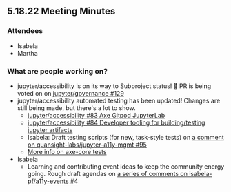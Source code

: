 ## 5.18.22 Meeting Minutes 

### Attendees
- Isabela
- Martha

### What are people working on?
- jupyter/accessibility is on its way to Subproject status! 🎉 PR is being voted on on [jupyter/governance #129](https://github.com/jupyter/governance/pull/129)
- jupyter/accessibility automated testing has been updated! Changes are still being made, but there's a lot to show.
    - [jupyter/accessibility #83 Axe Gitpod JupyterLab](https://github.com/jupyter/accessibility/pull/83)
    - [jupyter/accessibility #84 Developer tooling for building/testing jupyter artifacts](https://github.com/jupyter/accessibility/pull/84)
    - Isabela: Draft testing scripts (for new, task-style tests) on [a comment on quansight-labs/jupyter-a11y-mgmt #95](https://github.com/Quansight-Labs/jupyter-a11y-mgmt/issues/95#issuecomment-1118978913)
    - [More info on axe-core tests]( https://github.com/dequelabs/axe-core/blob/develop/doc/rule-descriptions.md#wcag-21-level-a--aa-rules)
- Isabela
    - Learning and contributing event ideas to keep the community energy going. Rough draft agendas on [a series of comments on isabela-pf/a11y-events #4](https://github.com/isabela-pf/a11y-events/issues/4#issuecomment-1124536984) 